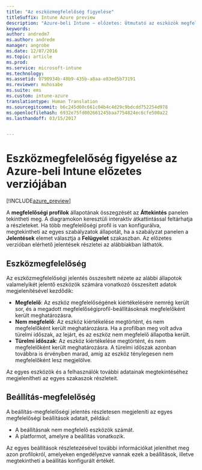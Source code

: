 ```yaml
---
title: "Az eszközmegfelelőség figyelése"
titleSuffix: Intune Azure preview
description: "Azure-beli Intune – előzetes: Útmutató az eszközök megfelelőségének figyeléséhez."
keywords: 
author: andredm7
ms.author: andredm
manager: angrobe
ms.date: 12/07/2016
ms.topic: article
ms.prod: 
ms.service: microsoft-intune
ms.technology: 
ms.assetid: 0790934b-48b9-435b-a8aa-e83ed5b73191
ms.reviewer: muhosabe
ms.suite: ems
ms.custom: intune-azure
translationtype: Human Translation
ms.sourcegitcommit: b6c245d60c661c04b4c4d29c9bdcdd752254d978
ms.openlocfilehash: 6932e75fd002661245baa7754824ec6cfe500a22
ms.lasthandoff: 03/15/2017


---
```

# <a name="how-to-monitor-device-compliance-in-intune-azure-preview"></a>Eszközmegfelelőség figyelése az Azure-beli Intune előzetes verziójában

[!INCLUDE[azure_preview](../includes/azure_preview.md)]

A **megfelelőségi profilok** állapotának összegzését az **Áttekintés** panelen tekintheti meg.
A diagramokon keresztüli interaktív átkattintással feltárhatja a részleteket. Ha több megfelelőségi profil is van konfigurálva, megtekintheti az egyes szabályzatok állapotát, ha a szabályzat panelen a **Jelentések** elemet választja a **Felügyelet** szakaszban.  Az előzetes verzióban elérhető jelentések részletei az alábbiakban láthatók.

##  <a name="device-compliance"></a>Eszközmegfelelőség

Az eszközmegfelelőségi jelentés összesített nézete az alábbi állapotok valamelyikét jelentő eszközök számára vonatkozó összesített adatok megjelenítésével kezdődik:

- **Megfelelő**: Az eszköz megfelelőségének kiértékelésére nemrég került sor, és a megadott megfelelőségiprofil-beállításoknak megfelelőként került meghatározásra.
- **Nem megfelelő**: Az eszköz kiértékelése megtörtént, és nem megfelelőként került meghatározásra.  Ha a profilban meg volt adva türelmi időszak, az lejárt, és az eszköz nem megfelelő állapotba került.
- **Türelmi időszak**: Az eszköz kiértékelése megtörtént, és nem megfelelőként került meghatározásra. A türelmi időszak azonban továbbra is érvényben marad, amíg az eszköz ténylegesen nem megfelelőként lesz megjelölve.

Az egyes eszközök és a felhasználók további adatainak megtekintéséhez megjelenítheti az egyes szakaszok részleteit.

## <a name="setting-compliance"></a>Beállítás-megfelelőség

A beállítás-megfelelőségi jelentés részletesen megjeleníti az egyes megfelelőségi beállítások adatait, például:

- A beállításnak nem megfelelő eszközök számát.
- A platformot, amelyre a beállítás vonatkozik.

Az egyes beállítások részletezésével további információkat jeleníthet meg azon profilokról, amelyeken engedélyezve vannak ezek a beállítások, illetve megtekintheti a beállítás konfigurált értékét.

